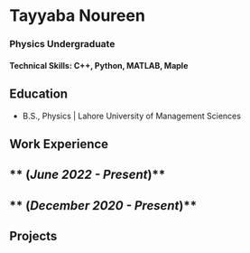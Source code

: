 # Tayyaba Noureen
### Physics Undergraduate

#### Technical Skills: C++, Python, MATLAB, Maple

## Education			        		
- B.S., Physics | Lahore University of Management Sciences

## Work Experience
** (_June 2022 - Present_)**
- 

** (_December 2020 - Present_)**
- 

## Projects
###




